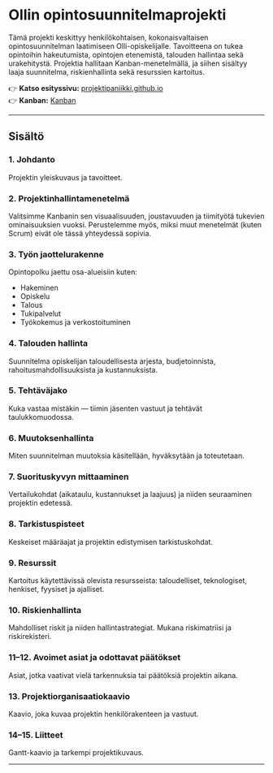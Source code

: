# Ollin opintosuunnitelmaprojekti

Tämä projekti keskittyy henkilökohtaisen, kokonaisvaltaisen opintosuunnitelman laatimiseen Olli-opiskelijalle. Tavoitteena on tukea opintoihin hakeutumista, opintojen etenemistä, talouden hallintaa sekä urakehitystä. Projektia hallitaan Kanban-menetelmällä, ja siihen sisältyy laaja suunnitelma, riskienhallinta sekä resurssien kartoitus.

👉 **Katso esityssivu:** [projektipaniikki.github.io](https://projektipaniikki.github.io)  
👉 **Kanban:** [Kanban](https://github.com/orgs/Projektipaniikki/projects/3) 


---

## Sisältö

### 1. Johdanto  
Projektin yleiskuvaus ja tavoitteet.

### 2. Projektinhallintamenetelmä  
Valitsimme Kanbanin sen visuaalisuuden, joustavuuden ja tiimityötä tukevien ominaisuuksien vuoksi. Perustelemme myös, miksi muut menetelmät (kuten Scrum) eivät ole tässä yhteydessä sopivia.

### 3. Työn jaottelurakenne  
Opintopolku jaettu osa-alueisiin kuten:
- Hakeminen
- Opiskelu
- Talous
- Tukipalvelut
- Työkokemus ja verkostoituminen

### 4. Talouden hallinta  
Suunnitelma opiskelijan taloudellisesta arjesta, budjetoinnista, rahoitusmahdollisuuksista ja kustannuksista.

### 5. Tehtäväjako  
Kuka vastaa mistäkin — tiimin jäsenten vastuut ja tehtävät taulukkomuodossa.

### 6. Muutoksenhallinta  
Miten suunnitelman muutoksia käsitellään, hyväksytään ja toteutetaan.

### 7. Suorituskyvyn mittaaminen  
Vertailukohdat (aikataulu, kustannukset ja laajuus) ja niiden seuraaminen projektin edetessä.

### 8. Tarkistuspisteet  
Keskeiset määräajat ja projektin edistymisen tarkistuskohdat.

### 9. Resurssit  
Kartoitus käytettävissä olevista resursseista: taloudelliset, teknologiset, henkiset, fyysiset ja ajalliset.

### 10. Riskienhallinta  
Mahdolliset riskit ja niiden hallintastrategiat. Mukana riskimatriisi ja riskirekisteri.

### 11–12. Avoimet asiat ja odottavat päätökset  
Asiat, jotka vaativat vielä tarkennuksia tai päätöksiä projektin aikana.

### 13. Projektiorganisaatiokaavio  
Kaavio, joka kuvaa projektin henkilörakenteen ja vastuut.

### 14–15. Liitteet  
Gantt-kaavio ja tarkempi projektikuvaus.

---
